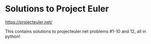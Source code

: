 # Solutions to Project Euler

https://projecteuler.net/

This contains solutions to projecteuler.net problems #1-10 and 12, all in python!
